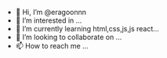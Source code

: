 - 👋 Hi, I’m @eragoonnn
- 👀 I’m interested in ...
- 🌱 I’m currently learning html,css,js,js react...
- 💞️ I’m looking to collaborate on ...
- 📫 How to reach me ...

<!---
eragoonnn/eragoonnn is a ✨ special ✨ repository because its `README.md` (this file) appears on your GitHub profile.
You can click the Preview link to take a look at your changes.
--->
